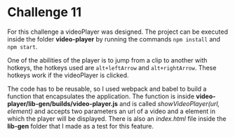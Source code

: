 # Challenge 11
For this challenge a videoPlayer was designed. The project can be executed inside the folder
**video-player** by running the commands ```npm install``` and ```npm start```.

One of the abilities of the player is to jump from a clip to another with hotkeys, the hotkeys used
are ```alt+leftArrow``` and ```alt+rightArrow```. These hotkeys work if the videoPlayer is clicked.

The code has to be reusable, so I used webpack and babel to build a function that encapsulates the application. The function is inside **video-player/lib-gen/builds/video-player.js** and is called _showVideoPlayer(url, element)_ and accepts two parameters an url of a video and a element in which the player will be displayed. There is also an _index.html_ file inside the **lib-gen** folder that I made as a test for this feature.
